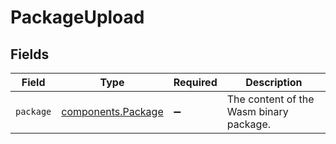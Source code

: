 # PackageUpload


## Fields

| Field                                                | Type                                                 | Required                                             | Description                                          |
| ---------------------------------------------------- | ---------------------------------------------------- | ---------------------------------------------------- | ---------------------------------------------------- |
| `package`                                            | [components.Package](../../models/shared/package.md) | :heavy_minus_sign:                                   | The content of the Wasm binary package.              |